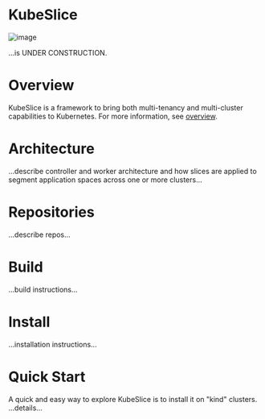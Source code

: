 # KubeSlice

![image](https://user-images.githubusercontent.com/99885802/166949543-ad5fa7ef-5560-4377-8a9e-91e693072422.png)

...is UNDER CONSTRUCTION.  


# Overview

KubeSlice is a framework to bring both multi-tenancy and multi-cluster capabilities to Kubernetes. For more information, see [overview](https://docs.avesha.io/opensource/page2285338658.html).

# Architecture
...describe controller and worker architecture and how slices are applied to segment application spaces across one or more clusters...

# Repositories
...describe repos...

# Build
...build instructions...

# Install
...installation instructions...

# Quick Start

A quick and easy way to explore KubeSlice is to install it on "kind" clusters.  
...details...
